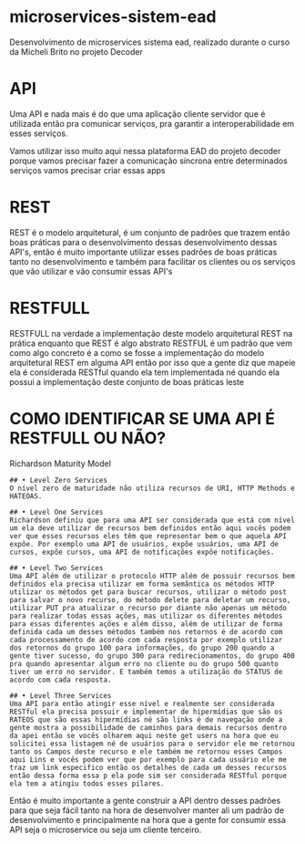 # microservices-sistem-ead
Desenvolvimento de microservices sistema ead, realizado durante o curso da Micheli Brito no projeto Decoder



# API
Uma API e nada mais é do que uma aplicação cliente servidor que é utilizada então pra comunicar serviços, pra garantir a interoperabilidade em esses serviços.

Vamos utilizar isso muito aqui nessa plataforma EAD do projeto decoder porque vamos precisar fazer a comunicação síncrona entre determinados serviços vamos precisar criar essas apps 

# REST
REST é o modelo arquitetural, é um conjunto de padrões que trazem então boas práticas para o desenvolvimento dessas desenvolvimento dessas API's, então é muito importante utilizar esses padrões de boas práticas tanto no desenvolvimento e também para facilitar os clientes ou os serviços que vão utilizar e vão consumir essas API's

# RESTFULL
RESTFULL na verdade a implementação deste modelo arquitetural REST na prática enquanto que REST é algo abstrato RESTFUL é um padrão que vem como algo concreto é a como se fosse a implementação do modelo arquitetural REST em alguma API então por isso que a gente diz que mapeie ela é considerada RESTful quando ela tem implementada né quando ela possui a implementação deste conjunto de boas práticas leste 

# COMO IDENTIFICAR SE UMA API É RESTFULL OU NÃO?
Richardson Maturity Model

	## • Level Zero Services
	O nível zero de maturidade não utiliza recursos de URI, HTTP Methods e HATEOAS.
	
	## • Level One Services
	Richardson definiu que para uma API ser considerada que está com nível um ela deve utilizar de recursos bem definidos então aqui vocês podem ver que esses recursos eles têm que representar bem o que aquela API expõe. Por exemplo uma API de usuários, expõe usuários, uma API de cursos, expõe cursos, uma API de notificações expõe notificações.

	## • Level Two Services
	Uma API além de utilizar o protocolo HTTP além de possuir recursos bem definidos ela precisa utilizar em forma semântica os métodos HTTP utilizar os métodos get para buscar recursos, utilizar o método post para salvar o novo recurso, do método delete para deletar um recurso, utilizar PUT pra atualizar o recurso por diante não apenas um método para realizar todas essas ações, mas utilizar os diferentes métodos para essas diferentes ações e além disso, além de utilizar de forma definida cada um desses métodos também nos retornos é de acordo com cada processamento de acordo com cada resposta por exemplo utilizar dos retornos do grupo 100 para informações, do grupo 200 quando a gente tiver sucesso, do grupo 300 para redirecionamentos, do grupo 400 pra quando apresentar algum erro no cliente ou do grupo 500 quanto tiver um erro no servidor. E também temos a utilização do STATUS de acordo com cada resposta.
	
	## • Level Three Services
	Uma API para então atingir esse nível e realmente ser considerada RESTful ela precisa possuir e implementar de hipermídias que são os RATEOS que são essas hipermídias né são links é de navegação onde a gente mostra a possibilidade de caminhos para demais recursos dentro da apei então se vocês olharem aqui neste get users na hora que eu solicitei essa listagem né de usuários para o servidor ele me retornou tanto os Campos deste recurso e ele também me retornou esses Campos aqui Lins e vocês podem ver que por exemplo para cada usuário ele me traz um link especifico então os detalhes de cada um desses recursos então dessa forma essa p ela pode sim ser considerada RESTful porque ela tem a atingiu todos esses pilares.
	
Então é muito importante a gente construir a API dentro desses padrões para que seja fácil tanto na hora de desenvolver manter ali um padrão de desenvolvimento e principalmente na hora que a gente for consumir essa API seja o microservice ou seja um cliente terceiro.

